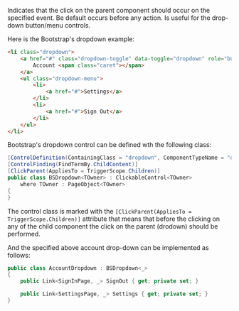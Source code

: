 Indicates that the click on the parent component should occur on the specified event. Be default occurs before any action. Is useful for the drop-down button/menu controls.

Here is the Bootstrap's dropdown example:

```html
<li class="dropdown">
    <a href="#" class="dropdown-toggle" data-toggle="dropdown" role="button">
        Account <span class="caret"></span>
    </a>
    <ul class="dropdown-menu">
        <li>
            <a href="#">Settings</a>
        </li>
        <li>
            <a href="#">Sign Out</a>
        </li>
    </ul>
</li>
```

Bootstrap's dropdown control can be defined wth the following class:

```cs
[ControlDefinition(ContainingClass = "dropdown", ComponentTypeName = "dropdown")]
[ControlFinding(FindTermBy.ChildContent)]
[ClickParent(AppliesTo = TriggerScope.Children)]
public class BSDropdown<TOwner> : ClickableControl<TOwner>
    where TOwner : PageObject<TOwner>
{
}
```

The control class is marked with the `[ClickParent(AppliesTo = TriggerScope.Children)]` attribute that means that before the clicking on any of the child component the click on the parent (drodown) should be performed.

And the specified above account drop-down can be implemented as follows:

```cs
public class AccountDropdown : BSDropdown<_>
{
    public Link<SignInPage, _> SignOut { get; private set; }

    public Link<SettingsPage, _> Settings { get; private set; }
}
```